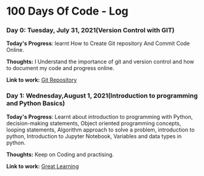 # 100 Days Of Code - Log

### Day 0: Tuesday, July 31, 2021(Version Control with GIT)

**Today's Progress**: learnt How to Create Git repository And Commit Code Online.

**Thoughts:** I Understand the importance of git and version control and how to document my code and progress online.

**Link to work:** [Git Repository](http://www.example.com)

### Day 1: Wednesday,August 1, 2021(Introduction to programming and Python Basics)

**Today's Progress**: Learnt about introduction to programming with Python, decision-making statements, 
Object oriented programming concepts, looping statements, Algorithm approach to solve a problem, introduction to python,
Introduction to Jupyter Notebook, Variables and data types in python.

**Thoughts:** Keep on Coding and practising.

**Link to work:** [Great Learning](https://olympus.greatlearning.in/dashboard)

